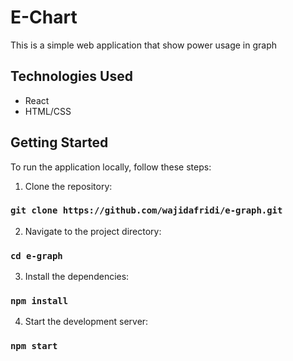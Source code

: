 # E-Chart

This is a simple web application that show power usage in graph

## Technologies Used

- React
- HTML/CSS

## Getting Started

To run the application locally, follow these steps:

1. Clone the repository:

### `git clone https://github.com/wajidafridi/e-graph.git`

2. Navigate to the project directory:

### `cd e-graph`

3. Install the dependencies:

### `npm install`

4. Start the development server:

### `npm start`
